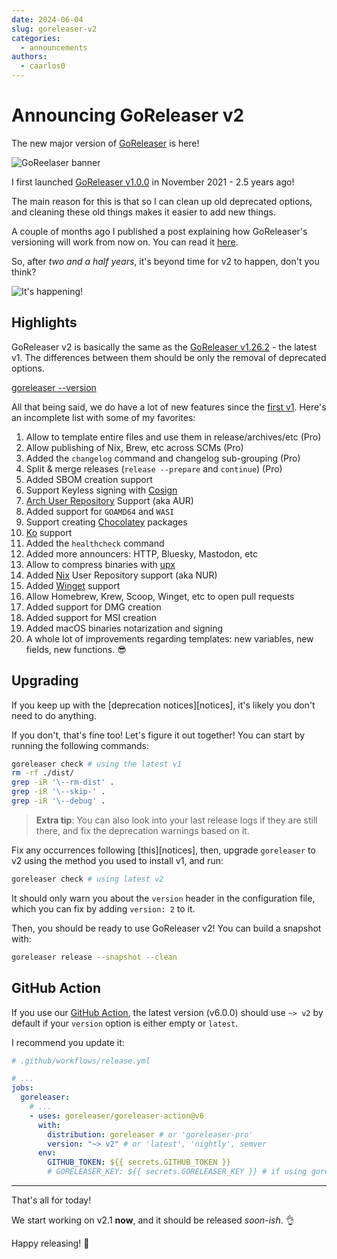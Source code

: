 ```yaml
---
date: 2024-06-04
slug: goreleaser-v2
categories:
  - announcements
authors:
  - caarlos0
---
```


# Announcing GoReleaser v2

The new major version of [GoReleaser][gorel] is here!

<!-- more -->

![GoReelaser banner](https://carlosbecker.com/posts/goreleaser-v2/header.png)

I first launched [GoReleaser v1.0.0][v1] in November 2021 - 2.5 years ago!

The main reason for this is that so I can clean up old deprecated options, and
cleaning these old things makes it easier to add new things.

A couple of months ago I published a post explaining how GoReleaser's versioning
will work from now on.
You can read it [here][versioning].

So, after _two and a half years_, it's beyond time for v2 to happen, don't you
think?

![It's happening!](https://carlosbecker.com/posts/goreleaser-v2/happening.gif)

## Highlights

GoReleaser v2 is basically the same as the [GoReleaser v1.26.2][last-v1] - the
latest v1.
The differences between them should be only the removal of deprecated options.

[goreleaser --version](https://carlosbecker.com/posts/goreleaser-v2/pro.png)

All that being said, we do have a lot of new features since the [first v1][v1].
Here's an incomplete list with some of my favorites:

1. Allow to template entire files and use them in release/archives/etc (Pro)
1. Allow publishing of Nix, Brew, etc across SCMs (Pro)
1. Added the `changelog` command and changelog sub-grouping (Pro)
1. Split & merge releases (`release --prepare` and `continue`) (Pro)
1. Added SBOM creation support
1. Support Keyless signing with [Cosign][]
1. [Arch User Repository][aur] Support (aka AUR)
1. Added support for `GOAMD64` and `WASI`
1. Support creating [Chocolatey][] packages
1. [Ko][ko] support
1. Added the `healthcheck` command
1. Added more announcers: HTTP, Bluesky, Mastodon, etc
1. Allow to compress binaries with [upx][]
1. Added [Nix][nix] User Repository support (aka NUR)
1. Added [Winget][winget] support
1. Allow Homebrew, Krew, Scoop, Winget, etc to open pull requests
1. Added support for DMG creation
1. Added support for MSI creation
1. Added macOS binaries notarization and signing
1. A whole lot of improvements regarding templates: new variables, new fields,
   new functions. 😎

## Upgrading

If you keep up with the [deprecation notices][notices], it's likely you don't
need to do anything.

If you don't, that's fine too! Let's figure it out together!
You can start by running the following commands:

```sh
goreleaser check # using the latest v1
rm -rf ./dist/
grep -iR '\--rm-dist' .
grep -iR '\--skip-' .
grep -iR '\--debug' .
```

> **Extra tip**: You can also look into your last release logs if they are
> still there, and fix the deprecation warnings based on it.

Fix any occurrences following [this][notices], then, upgrade `goreleaser` to v2
using the method you used to install v1, and run:

```sh
goreleaser check # using latest v2
```

It should only warn you about the `version` header in the configuration file,
which you can fix by adding `version: 2` to it.

Then, you should be ready to use GoReleaser v2!
You can build a snapshot with:

```sh
goreleaser release --snapshot --clean
```

## GitHub Action

If you use our [GitHub Action][action], the latest version (v6.0.0) should
use `~> v2` by default if your `version` option is either empty or `latest`.

I recommend you update it:

```yaml
# .github/workflows/release.yml

# ...
jobs:
  goreleaser:
    # ...
    - uses: goreleaser/goreleaser-action@v6
      with:
        distribution: goreleaser # or 'goreleaser-pro'
        version: "~> v2" # or 'latest', 'nightly', semver
      env:
        GITHUB_TOKEN: ${{ secrets.GITHUB_TOKEN }}
        # GORELEASER_KEY: ${{ secrets.GORELEASER_KEY }} # if using goreleaser-pro
```

---

That's all for today!

We start working on v2.1 **now**, and it should be released _soon-ish_. 👌

Happy releasing! 🚀

[action]: https://github.com/goreleaser/goreleaser-action
[versioning]: https://goreleaser.com/blog/release-cadence/
[gorel]: https://goreleaser.com
[upx]: https://upx.github.io
[Chocolatey]: https://chocolatey.org
[ko]: https://ko.build
[winget]: https://learn.microsoft.com/en-us/windows/package-manager/winget/
[nix]: https://nixos.org
[aur]: http://aur.archlinux.org
[Cosign]: https://github.com/sigstore/cosign
[last-v1]: https://goreleaser.com/blog/goreleaser-v1.26
[v1]: https://goreleaser.com/blog/goreleaser-v1
